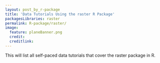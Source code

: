 ```yaml
---
layout: post_by_r-package
title: 'Data Tutorials Using the raster R Package'
packagesLibraries: raster 
permalink: R-package/raster/
image:
  feature: planeBanner.png
  credit: 
  creditlink: 
---
```


This will list all self-paced data tutorials that cover the raster package in R.